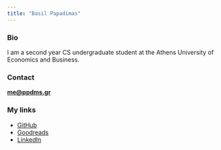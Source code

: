 ```yaml
---
title: "Basil Papadimas"
---
```


### Bio

I am a second year CS undergraduate student at the Athens University of Economics and Business.

### Contact

**[me@ppdms.gr](mailto:me@ppdms.gr)**

### My links

- [GitHub](https://github.com/ppdms)
- [Goodreads](https://www.goodreads.com/papadimas)
- [LinkedIn](https://www.linkedin.com/in/ppdms/)

<!--- TODO: add a projects section after updating GitHub -->
